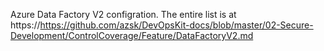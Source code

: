 Azure Data Factory V2 configration. The entire list is at https://https://github.com/azsk/DevOpsKit-docs/blob/master/02-Secure-Development/ControlCoverage/Feature/DataFactoryV2.md